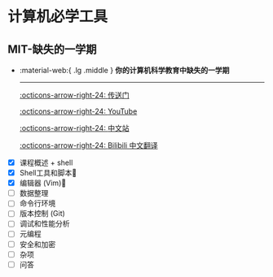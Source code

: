 # 计算机必学工具

## MIT-缺失的一学期

<div class="grid cards" markdown>

-  :material-web:{ .lg .middle } __你的计算机科学教育中缺失的一学期__
  
    ---
  
    [:octicons-arrow-right-24: <a href="https://missing.csail.mit.edu/" target="_blank"> 传送门 </a>](#)
  
    [:octicons-arrow-right-24: <a href="https://www.youtube.com/playlist?list=PLyzOVJj3bHQuloKGG59rS43e29ro7I57J" target="_blank"> YouTube </a>](#)
  
    [:octicons-arrow-right-24: <a href="https://missing-semester-cn.github.io/" target="_blank"> 中文站 </a>](#)

    [:octicons-arrow-right-24: <a href="https://space.bilibili.com/518734451?spm_id_from=333.337.search-card.all.click" target="_blank"> Bilibili 中文翻译 </a>](#)

</div>

- [x] 课程概述 + shell
- [x] Shell工具和脚本🎯
- [x] 编辑器 (Vim)🎯
- [ ] 数据整理
- [ ] 命令行环境
- [ ] 版本控制 (Git)
- [ ] 调试和性能分析
- [ ] 元编程
- [ ] 安全和加密
- [ ] 杂项
- [ ] 问答